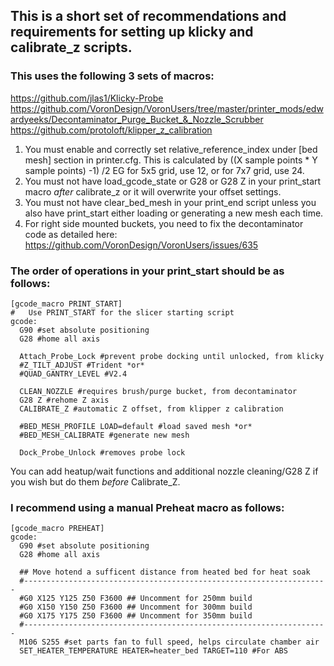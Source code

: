 ## This is a short set of recommendations and requirements for setting up klicky and calibrate_z scripts.

### This uses the following 3 sets of macros: 

https://github.com/jlas1/Klicky-Probe 
https://github.com/VoronDesign/VoronUsers/tree/master/printer_mods/edwardyeeks/Decontaminator_Purge_Bucket_&_Nozzle_Scrubber
https://github.com/protoloft/klipper_z_calibration

1. You must enable and correctly set relative_reference_index under [bed mesh] section in printer.cfg. This is calculated by ((X sample points * Y sample points) -1) /2  EG for 5x5 grid, use 12, or for 7x7 grid, use 24.
2. You must not have load_gcode_state or G28 or G28 Z in your print_start macro *after* calibrate_z or it will overwrite your offset settings.
3. You must not have clear_bed_mesh in your print_end script unless you also have print_start either loading or generating a new mesh each time. 
4. For right side mounted buckets, you need to fix the decontaminator code as detailed here: https://github.com/VoronDesign/VoronUsers/issues/635

### The order of operations in your print_start should be as follows:
```
[gcode_macro PRINT_START]
#   Use PRINT_START for the slicer starting script
gcode:
  G90 #set absolute positioning
  G28 #home all axis
  
  Attach_Probe_Lock #prevent probe docking until unlocked, from klicky 
  #Z_TILT_ADJUST #Trident *or* 
  #QUAD_GANTRY_LEVEL #V2.4
  
  CLEAN_NOZZLE #requires brush/purge bucket, from decontaminator
  G28 Z #rehome Z axis 
  CALIBRATE_Z #automatic Z offset, from klipper z calibration  
  
  #BED_MESH_PROFILE LOAD=default #load saved mesh *or*
  #BED_MESH_CALIBRATE #generate new mesh
  
  Dock_Probe_Unlock #removes probe lock
```
 You can add heatup/wait functions and additional nozzle cleaning/G28 Z if you wish but do them *before* Calibrate_Z.  

### I recommend using a manual Preheat macro as follows:
```
[gcode_macro PREHEAT]
gcode:
  G90 #set absolute positioning
  G28 #home all axis
  
  ## Move hotend a sufficent distance from heated bed for heat soak
  #--------------------------------------------------------------------
  #G0 X125 Y125 Z50 F3600 ## Uncomment for 250mm build
  #G0 X150 Y150 Z50 F3600 ## Uncomment for 300mm build
  #G0 X175 Y175 Z50 F3600 ## Uncomment for 350mm build
  #--------------------------------------------------------------------
  M106 S255 #set parts fan to full speed, helps circulate chamber air
  SET_HEATER_TEMPERATURE HEATER=heater_bed TARGET=110 #For ABS
  
  
